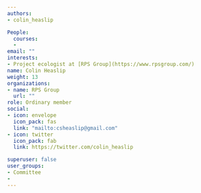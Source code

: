 ```yaml
---
authors:
- colin_heaslip

People: 
  courses:
  - 
email: ""
interests:  
- Project ecologist at [RPS Group](https://www.rpsgroup.com/)
name: Colin Heaslip
weight: 13
organizations:
- name: RPS Group
  url: ""
role: Ordinary member
social:
- icon: envelope
  icon_pack: fas
  link: "mailto:csheaslip@gmail.com"
- icon: twitter
  icon_pack: fab
  link: https://twitter.com/colin_heaslip

superuser: false
user_groups:
- Committee
- 
---
```



